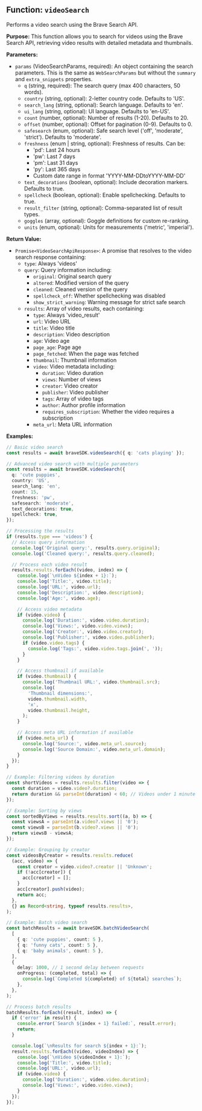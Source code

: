 ## Function: `videoSearch`

Performs a video search using the Brave Search API.

**Purpose:**
This function allows you to search for videos using the Brave Search API, retrieving video results with detailed metadata and thumbnails.

**Parameters:**

- `params` (VideoSearchParams, required): An object containing the search parameters. This is the same as `WebSearchParams` but without the `summary` and `extra_snippets` properties.
  - `q` (string, required): The search query (max 400 characters, 50 words).
  - `country` (string, optional): 2-letter country code. Defaults to 'US'.
  - `search_lang` (string, optional): Search language. Defaults to 'en'.
  - `ui_lang` (string, optional): UI language. Defaults to 'en-US'.
  - `count` (number, optional): Number of results (1-20). Defaults to 20.
  - `offset` (number, optional): Offset for pagination (0-9). Defaults to 0.
  - `safesearch` (enum, optional): Safe search level ('off', 'moderate', 'strict'). Defaults to 'moderate'.
  - `freshness` (enum | string, optional): Freshness of results. Can be:
    - 'pd': Last 24 hours
    - 'pw': Last 7 days
    - 'pm': Last 31 days
    - 'py': Last 365 days
    - Custom date range in format 'YYYY-MM-DDtoYYYY-MM-DD'
  - `text_decorations` (boolean, optional): Include decoration markers. Defaults to true.
  - `spellcheck` (boolean, optional): Enable spellchecking. Defaults to true.
  - `result_filter` (string, optional): Comma-separated list of result types.
  - `goggles` (array<string>, optional): Goggle definitions for custom re-ranking.
  - `units` (enum, optional): Units for measurements ('metric', 'imperial').

**Return Value:**

- `Promise<VideoSearchApiResponse>`: A promise that resolves to the video search response containing:
  - `type`: Always 'videos'
  - `query`: Query information including:
    - `original`: Original search query
    - `altered`: Modified version of the query
    - `cleaned`: Cleaned version of the query
    - `spellcheck_off`: Whether spellchecking was disabled
    - `show_strict_warning`: Warning message for strict safe search
  - `results`: Array of video results, each containing:
    - `type`: Always 'video_result'
    - `url`: Video URL
    - `title`: Video title
    - `description`: Video description
    - `age`: Video age
    - `page_age`: Page age
    - `page_fetched`: When the page was fetched
    - `thumbnail`: Thumbnail information
    - `video`: Video metadata including:
      - `duration`: Video duration
      - `views`: Number of views
      - `creator`: Video creator
      - `publisher`: Video publisher
      - `tags`: Array of video tags
      - `author`: Author profile information
      - `requires_subscription`: Whether the video requires a subscription
    - `meta_url`: Meta URL information

**Examples:**

```typescript
// Basic video search
const results = await braveSDK.videoSearch({ q: 'cats playing' });

// Advanced video search with multiple parameters
const results = await braveSDK.videoSearch({
  q: 'cute puppies',
  country: 'US',
  search_lang: 'en',
  count: 15,
  freshness: 'pw',
  safesearch: 'moderate',
  text_decorations: true,
  spellcheck: true,
});

// Processing the results
if (results.type === 'videos') {
  // Access query information
  console.log('Original query:', results.query.original);
  console.log('Cleaned query:', results.query.cleaned);

  // Process each video result
  results.results.forEach((video, index) => {
    console.log(`\nVideo ${index + 1}:`);
    console.log('Title:', video.title);
    console.log('URL:', video.url);
    console.log('Description:', video.description);
    console.log('Age:', video.age);

    // Access video metadata
    if (video.video) {
      console.log('Duration:', video.video.duration);
      console.log('Views:', video.video.views);
      console.log('Creator:', video.video.creator);
      console.log('Publisher:', video.video.publisher);
      if (video.video.tags) {
        console.log('Tags:', video.video.tags.join(', '));
      }
    }

    // Access thumbnail if available
    if (video.thumbnail) {
      console.log('Thumbnail URL:', video.thumbnail.src);
      console.log(
        'Thumbnail dimensions:',
        video.thumbnail.width,
        'x',
        video.thumbnail.height,
      );
    }

    // Access meta URL information if available
    if (video.meta_url) {
      console.log('Source:', video.meta_url.source);
      console.log('Source Domain:', video.meta_url.domain);
    }
  });
}

// Example: Filtering videos by duration
const shortVideos = results.results.filter(video => {
  const duration = video.video?.duration;
  return duration && parseInt(duration) < 60; // Videos under 1 minute
});

// Example: Sorting by views
const sortedByViews = results.results.sort((a, b) => {
  const viewsA = parseInt(a.video?.views || '0');
  const viewsB = parseInt(b.video?.views || '0');
  return viewsB - viewsA;
});

// Example: Grouping by creator
const videosByCreator = results.results.reduce(
  (acc, video) => {
    const creator = video.video?.creator || 'Unknown';
    if (!acc[creator]) {
      acc[creator] = [];
    }
    acc[creator].push(video);
    return acc;
  },
  {} as Record<string, typeof results.results>,
);

// Example: Batch video search
const batchResults = await braveSDK.batchVideoSearch(
  [
    { q: 'cute puppies', count: 5 },
    { q: 'funny cats', count: 5 },
    { q: 'baby animals', count: 5 },
  ],
  {
    delay: 1000, // 1 second delay between requests
    onProgress: (completed, total) => {
      console.log(`Completed ${completed} of ${total} searches`);
    },
  },
);

// Process batch results
batchResults.forEach((result, index) => {
  if ('error' in result) {
    console.error(`Search ${index + 1} failed:`, result.error);
    return;
  }

  console.log(`\nResults for search ${index + 1}:`);
  result.results.forEach((video, videoIndex) => {
    console.log(`\nVideo ${videoIndex + 1}:`);
    console.log('Title:', video.title);
    console.log('URL:', video.url);
    if (video.video) {
      console.log('Duration:', video.video.duration);
      console.log('Views:', video.video.views);
    }
  });
});
```
